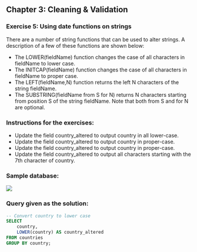 ## Chapter 3: Cleaning & Validation
### Exercise 5: Using date functions on strings
There are a number of string functions that can be used to alter strings. A description of a few of these functions are shown below:

- The LOWER(fieldName) function changes the case of all characters in fieldName to lower case.
- The INITCAP(fieldName) function changes the case of all characters in fieldName to proper case.
- The LEFT(fieldName,N) function returns the left N characters of the string fieldName.
- The SUBSTRING(fieldName from S for N) returns N characters starting from position S of the string fieldName. Note that both from S and for N are optional.

### Instructions for the exercises: 
- Update the field country_altered to output country in all lower-case.
- Update the field country_altered to output country in proper-case.
- Update the field country_altered to output country in proper-case.
- Update the field country_altered to output all characters starting with the 7th character of country.

### Sample database:

![](https://camo.githubusercontent.com/b031568d9ac99edddb3aed1263ebf10ac3098e61/68747470733a2f2f692e6962622e636f2f646d56564668312f436170747572652d322e706e67)

### Query given as the solution: 

```sql
-- Convert country to lower case
SELECT 
	country, 
    LOWER(country) AS country_altered
FROM countries
GROUP BY country;
```
